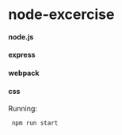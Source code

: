 # node-excercise  

#### node.js

#### express

#### webpack

#### css
Running:
``` 
 npm run start
``` 
